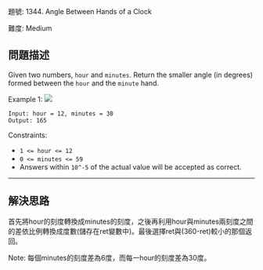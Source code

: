 題號: 1344. Angle Between Hands of a Clock

難度: Medium

## 問題描述
Given two numbers, `hour` and `minutes`. Return the smaller angle (in degrees) formed between the `hour` and the `minute` hand.

Example 1:
![](https://assets.leetcode.com/uploads/2019/12/26/sample_1_1673.png)

```
Input: hour = 12, minutes = 30
Output: 165
```

Constraints:

- `1 <= hour <= 12`
- `0 <= minutes <= 59`
- Answers within `10^-5` of the actual value will be accepted as correct.
---
## 解決思路
首先將hour的刻度轉換成minutes的刻度，之後再利用hour與minutes兩刻度之間的差依比例轉換成度數(儲存在ret變數中)。最後選擇ret與(360-ret)較小的那個返回。

Note: 每個minutes的刻度差為6度，而每一hour的刻度差為30度。